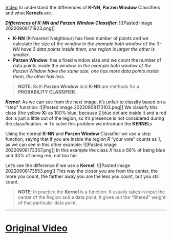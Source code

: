 [Video](https://www.youtube.com/watch?v=UPXIdi_aTEg) to understand the differences of **K-NN**, **Parzen Window** Classifiers and what **Kernels** are.

***Differences of K-NN and Parzen Window Classifier***:
![[Pasted image 20220908171923.png]]
- **K-NN** (K-Nearest Neighbour) has fixed number of points and we calculate the size of the window 
*In the example both window of the 3-NN have 3 data points inside them, one region is larger the other is smaller*.
- **Parzen Window**: has a fixed window size and we count the number of data points inside the window.
*In the example both window of the Parzen Window have the same size, one has more data points inside them, the other has less*.

> **NOTE**:
> Both **Parzen Window** and **K-NN** are methods for a **PROBABILITY CLASSIFIER**.

***Kernel***:
As we can see from the next image, it’s unfair to classify based on a “step” function:
![[Pasted image 20220908173103.png]]
We classify this class (the yellow **X**) as 100% blue, because 2 blue dot are inside it and a red dot is just a little out of the region, so it’s presence is not considered during the classification.
⇒ To solve this problem we introduce the **KERNEL**s


Using the normal **K-NN** and **Parzen Window** Classifier we use a step function, saying that if you are inside the region $R$ “your vote” counts as $1$, as we can see in this other example:
![[Pasted image 20220908173357.png]]
In this example the class $X$ has a $66\%$ of being blue and $33\%$ of being red, not too fair.

Let’s see the difference if we use a **Kernel**:
![[Pasted image 20220908173553.png]]
This way the closer you are from the center, the more you count, the farther away you are the less you count, but you still count.

> **NOTE**:
> In practice the **Kernel** is a function.
> It usually takes in input the center of the Region and a data point, it gives out the “filtered” weight of that particular data point.

---
# [Original Video]([Video](https://www.youtube.com/watch?v=UPXIdi_aTEg))
